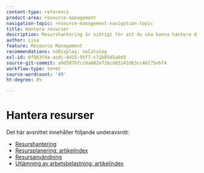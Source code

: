 ```yaml
---
content-type: reference
product-area: resource-management
navigation-topic: resource-management-navigation-topic
title: Hantera resurser
description: Resurshantering är viktigt för att du ska kunna hantera ditt arbete och göra prognoser om tillgänglighet. Läs mer om hur du planerar och schemalägger resurser för arbete i följande artiklar.
author: Lisa
feature: Resource Management
recommendations: noDisplay, noCatalog
exl-id: 6f8b3f4a-acdc-4d15-95f7-c71b85d5a8d3
source-git-commit: a9d507bfcc0a602e71bcdd3142d63cc40175ebf4
workflow-type: tm+mt
source-wordcount: '49'
ht-degree: 0%

---
```


# Hantera resurser

Det här avsnittet innehåller följande underavsnitt:

* [Resurshantering](../resource-mgmt/resource-mgmt-overview/resource-management-overview.md)
* [Resursplanering: artikelindex](../resource-mgmt/resource-planning/resource-planning-overview.md)
* [Resursanvändning](../resource-mgmt/resource-utilization/resource-utilization.md)
* [Utjämning av arbetsbelastning: artikelindex](../resource-mgmt/workload-balancer/workload-balancer.md)
